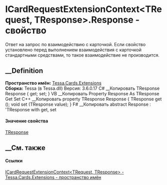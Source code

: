 # ICardRequestExtensionContext<TRequest, TResponse>.Response - свойство
Ответ на запрос по взаимодействию с карточкой. Если свойство установлено перед
выполнением взаимодействия с карточкой стандартными средствами, то такое
взаимодействие не производится.
## __Definition
 **Пространство имён:** [Tessa.Cards.Extensions](N_Tessa_Cards_Extensions.htm)  
 **Сборка:** Tessa (в Tessa.dll) Версия: 3.6.0.17
C# __Копировать
    TResponse Response { get; set; }
VB __Копировать
     Property Response As TResponse
    	Get
    	Set
C++ __Копировать
    property TResponse Response {
    	TResponse get ();
    	void set (TResponse value);
    }
F# __Копировать
     abstract Response : 'TResponse with get, set
#### Значение свойства
[TResponse](T_Tessa_Cards_Extensions_ICardRequestExtensionContext_2.htm)
##  __См. также
#### Ссылки
[ICardRequestExtensionContext<TRequest, TResponse> \-
](T_Tessa_Cards_Extensions_ICardRequestExtensionContext_2.htm)
[Tessa.Cards.Extensions - пространство имён](N_Tessa_Cards_Extensions.htm)
